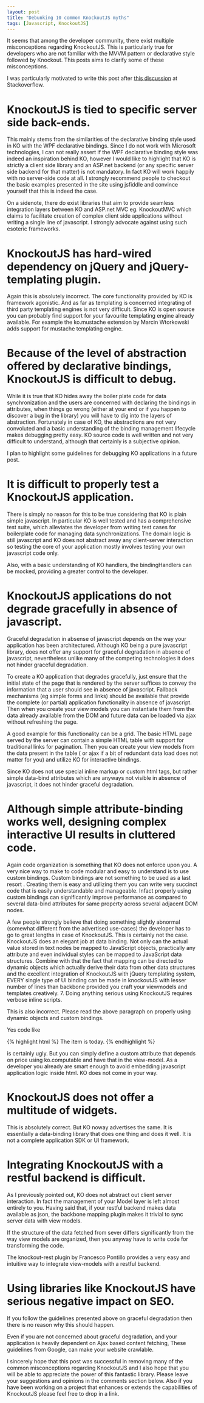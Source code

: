 ```yaml
---
layout: post
title: "Debunking 10 common KnockoutJS myths"
tags: [Javascript, KnockoutJS]
---
```


It seems that among the developer community, there exist multiple misconceptions regarding KnockoutJS. This is particularly true for developers who are not familiar with the MVVM pattern or declarative style followed by Knockout. This posts aims to clarify some of these misconceptions.

I was particularly motivated to write this post after [this discussion](http://stackoverflow.com/questions/5112899/knockout-js-vs-backbone-js-vs/6340870#6340870) at Stackoverflow.

KnockoutJS is tied to specific server side back-ends.
=============================================================

This mainly stems from the similarities of the declarative binding style used in KO with the WPF declarative bindings. Since I do not work with Microsoft technologies, I can not really assert if the WPF declarative binding style was indeed an inspiration behind KO, however I would like to highlight that KO is strictly a client side library and an ASP.net backend (or any specific server side backend for that matter) is not mandatory. In fact KO will work happily with no server-side code at all. I strongly recommend people to checkout the basic examples presented in the site using jsfiddle and convince yourself that this is indeed the case.

On a sidenote, there do exist libraries that aim to provide seamless integration layers between KO and ASP.net MVC eg. KnockoutMVC which claims to facilitate creation of complex client side applications without writing a single line of javascript. I strongly advocate against using such esoteric frameworks.

KnockoutJS has hard-wired dependency on jQuery and jQuery-templating plugin.
============================================================================

Again this is absolutely incorrect. The core functionality provided by KO is framework agonistic. And as far as templating is concerned integrating of third party templating engines is not very difficult. Since KO is open source you can probably find support for your favourite templating engine already available. For example the ko.mustache extension by Marcin Wtorkowski adds support for mustache templating engine.

Because of the level of abstraction offered by declarative bindings, KnockoutJS is difficult to debug.
======================================================================================================

While it is true that KO hides away the boiler plate code for data synchronization and the users are concerned with declaring the bindings in attributes, when things go wrong (either at your end or if you happen to discover a bug in the library) you will have to dig into the layers of abstraction. Fortunately in case of KO, the abstractions are not very convoluted and a basic understanding of the binding management lifecycle makes debugging pretty easy. KO source code is well written and not very difficult to understand, although that certainly is a subjective opinion.

I plan to highlight some guidelines for debugging KO applications in a future post.

It is difficult to properly test a KnockoutJS application.
==========================================================

There is simply no reason for this to be true considering that KO is plain simple javascript. In particular KO is well tested and has a comprehensive test suite, which alleviates the developer from writing test cases for boilerplate code for managing data synchronizations. The domain logic is still javascript and KO does not abstract away any client-server interaction so testing the core of your application mostly involves testing your own javascript code only.

Also, with a basic understanding of KO handlers, the bindingHandlers can be mocked, providing a greater control to the developer.

KnockoutJS applications do not degrade gracefully in absence of javascript.
===========================================================================

Graceful degradation in absense of javascript depends on the way your application has been architectured. Although KO being a pure javascript library, does not offer any support for graceful degradation in absence of javascript, nevertheless unlike many of the competing technologies it does not hinder graceful degradation.

To create a KO application that degrades gracefully, just ensure that the initial state of the page that is rendered by the server suffices to convey the information that a user should see in absence of javascript. Fallback mechanisms (eg simple forms and links) should be available that provide the complete (or partial) application functionality in absence of javascript. Then when you create your view models you can instantiate them from the data already available from the DOM and future data can be loaded via ajax without refreshing the page.

A good example for this functionality can be a grid. The basic HTML page served by the server can contain a simple HTML table with support for traditional links for pagination. Then you can create your view models from the data present in the table ( or ajax if a bit of redundant data load does not matter for you) and utilize KO for interactive bindings.

Since KO does not use special inline markup or custom html tags, but rather simple data-bind attributes which are anyways not visible in absence of javascript, it does not hinder graceful degradation.

Although simple attribute-binding works well, designing complex interactive UI results in cluttered code.
=========================================================================================================

Again code organization is something that KO does not enforce upon you. A very nice way to make to code modular and easy to understand is to use custom bindings. Custom bindings are not something to be used as a last resort . Creating them is easy and utilizing them you can write very succinct code that is easily understandable and manageable. Infact properly using custom bindings can significantly improve performance as compared to several data-bind attributes for same property across several adjacent DOM nodes.

A few people strongly believe that doing something slightly abnormal (somewhat different from the advertised use-cases) the developer has to go to great lengths in case of KnockoutJS. This is certainly not the case. KnockoutJS does an elegant job at data binding. Not only can the actual value stored in text nodes be mapped to JavaScript objects, practically any attribute and even individual styles can be mapped to JavaScript data structures. Combine with that the fact that mapping can be directed to dynamic objects which actually derive their data from other data structures and the excellent integration of KnockoutJS with jQuery templating system, EVERY single type of UI binding can be made in knockoutJS with lesser number of lines than backbone provided you craft your viewmodels and templates creatively.
7. Doing anything serious using KnockoutJS requires verbose inline scripts.

This is also incorrect. Please read the above paragraph on properly using dynamic objects and custom bindings.

Yes code like

{% highlight html %}
The item is <span data-bind="text: price() > 50 ? 'expensive' : 'affordable'"></span> today.
{% endhighlight %}

is certainly ugly. But you can simply define a custom attribute that depends on price using ko.computable and have that in the view-model. As a developer you already are smart enough to avoid embedding javascript application logic inside html. KO does not come in your way.

KnockoutJS does not offer a multitude of widgets.
=================================================

This is absolutely correct. But KO noway advertises the same. It is essentially a data-binding library that does one thing and does it well. It is not a complete application SDK or UI framework.

Integrating KnockoutJS with a restful backend is difficult.
===========================================================

As I previously pointed out, KO does not abstract out client server interaction. In fact the management of your Model layer is left almost entirely to you. Having said that, if your restful backend makes data available as json, the backbone mapping plugin makes it trivial to sync server data with view models.

If the structure of the data fetched from sever differs significantly from the way view models are organized, then you anyway have to write code for transforming the code.

The knockout-rest plugin by Francesco Pontillo provides a very easy and intuitive way to integrate view-models with a restful backend.

Using libraries like KnockoutJS have serious negative impact on SEO.
====================================================================

If you follow the guidelines presented above on graceful degradation then there is no reason why this should happen.

Even if you are not concerned about graceful degradation, and your application is heavily dependent on Ajax based content fetching,  These  guidelines from Google, can make your website crawlable.

I sincerely hope that this post was successful in removing many of the common misconceptions regarding KnockoutJS and I also hope that you will be able to appreciate the power of this fantastic library. Please leave your suggestions and opinions in the comments section below. Also if you have been working on a project that enhances or extends the capabilities of KnockoutJS please feel free to drop in a link.
